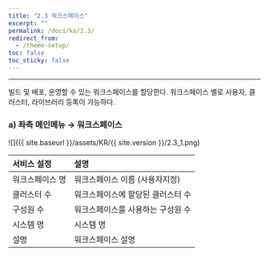 ```yaml
---
title: "2.3 워크스페이스"
excerpt: ""
permalink: /docs/ko/2.3/
redirect_from:
  - /theme-setup/
toc: false
toc_sticky: false
---
```


---
빌드 및 배포, 운영할 수 있는 워크스페이스를 할당한다. 워크스페이스 별로 사용자, 클러스터, 라이브러리 등록이 가능하다.

### a\) 좌측 메인메뉴 → 워크스페이스
![]({{ site.baseurl }}/assets/KR/{{ site.version }}/2.3_1.png)

| **서비스 설정** | **설명** |
| :--------- | :------------- |
| 워크스페이스 명 | 워크스페이스 이름 \(사용자지정\) |
| 클러스터 수 | 워크스페이스에 할당된 클러스터 수 |
| 구성원 수 | 워크스페이스를 사용하는 구성원 수 |
| 시스템 명 | 시스템 명 |
| 설명 | 워크스페이스 설명 |
